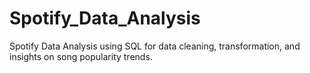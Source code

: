 # Spotify_Data_Analysis
Spotify Data Analysis using SQL for data cleaning, transformation, and insights on song popularity trends.
